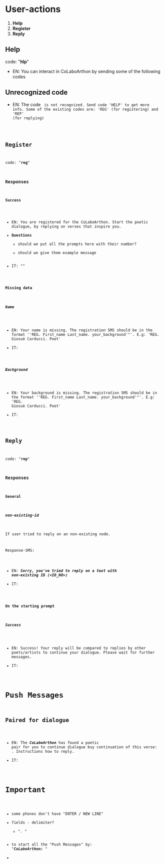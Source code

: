 # User-actions

1. **Help**
2. **Register**
3. **Reply**

## Help

code: "**hlp**"

+ EN: You can interact in CoLaboArthon by sending some of the following codes

## Unrecognized code

+ EN: The code <CODE> is not recognized. Send code 'HELP' to get more info. Some of the existing codes are: 'REG' (for registering) and 'REP' (for replying)

## Register

code: "**reg**"

### Responses

#### Success

+ EN: You are registered for the CoLaboArthon. Start the poetic dialogue, by replying on verses that inspire you.
+ **Questions**
  + should we put all the prompts here with their number?
  + should we give them example message
+ IT: ""

#### Missing data

##### Name

+ EN: Your name is missing. The registration SMS should be in the format ''REG. First_name Last_name. your_background'"'. E.g: 'REG. Giosuè Carducci. Poet'
+ IT: 

##### Background

- EN: Your background is missing. The registration SMS should be in the format ''REG. First_name Last_name. your_background'"'. E.g: 'REG. Giosuè Carducci. Poet'
- IT: 

## Reply

code: "**rep**"

### Responses

#### General

##### non-existing-id

If user tried to reply on an non-existing node.

Response-SMS:

- EN: ***Sorry, you've tried to reply on a text with non-existing ID (<ID_NO>)***
- IT: 

#### On the starting prompt

##### Success

+ EN: Success! Your reply will be compared to replies by other poets/artists to continue your dialogue. Please wait for further messages.
+ IT: 

# Push Messages

## Paired for dialogue

+ EN: The ***CoLaboArthon*** has found a poetic pair for you to continue dialogue buy continuation of this verse:
  <VERSE>. 
  Instructions how to reply.
+ IT: 

# Important

+ some phones don't have "ENTER / NEW LINE"
+ fields - delimiter?
  + ". "
+ to start all the "Push Messages" by: "***CoLaboArthon:*** "
+ 
